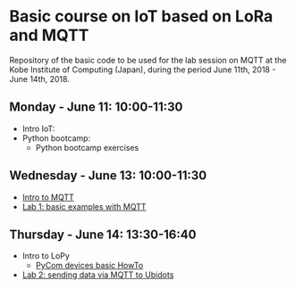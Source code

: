 # Basic course on IoT based on LoRa and MQTT

Repository of the basic code to be used for the lab session on MQTT at the Kobe Institute of Computing (Japan), during the period June 11th, 2018 - June 14th, 2018.


## Monday - June 11: 10:00-11:30
- Intro IoT: 
- Python bootcamp: 
	* Python bootcamp exercises

## Wednesday - June 13: 10:00-11:30
- [Intro to MQTT](https://github.com/pmanzoni/pythonMQTT_062018/blob/master/introMQTT_v1.pdf)
- [Lab 1: basic examples with MQTT](https://hackmd.io/s/SySWKp2AM)

## Thursday - June 14: 13:30-16:40
- Intro to LoPy
	* [PyCom devices basic HowTo](https://hackmd.io/s/HJhUcamxQ)
- [Lab 2: sending data via MQTT to Ubidots](https://hackmd.io/s/Hke4Ya3Az)
